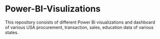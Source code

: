 # Power-BI-Visulizations
This repository consists of different Power Bi visualizations and dashboard of various USA procurement, transaction, sales, education data of various states. 
